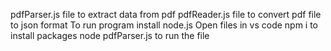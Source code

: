 pdfParser.js file to extract data from pdf
pdfReader.js file to convert pdf file to json format
To run program install node.js
Open files in vs code
npm i to install packages
node pdfParser.js to run the file
